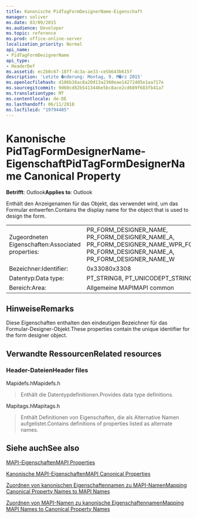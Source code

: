 ```yaml
---
title: Kanonische PidTagFormDesignerName-Eigenschaft
manager: soliver
ms.date: 03/09/2015
ms.audience: Developer
ms.topic: reference
ms.prod: office-online-server
localization_priority: Normal
api_name:
- PidTagFormDesignerName
api_type:
- HeaderDef
ms.assetid: ec2b0c67-18ff-4c3a-ae33-ce5b643b615f
description: 'Letzte �nderung: Montag, 9. M�rz 2015'
ms.openlocfilehash: d106b16ac8a20d13a2360eae14272405e1aa717e
ms.sourcegitcommit: 9d60cd82b5413446e5bc8ace2cd689f683fb41a7
ms.translationtype: MT
ms.contentlocale: de-DE
ms.lasthandoff: 06/11/2018
ms.locfileid: "19794405"
---
```

# <a name="pidtagformdesignername-canonical-property"></a><span data-ttu-id="8cbf1-103">Kanonische PidTagFormDesignerName-Eigenschaft</span><span class="sxs-lookup"><span data-stu-id="8cbf1-103">PidTagFormDesignerName Canonical Property</span></span>

  
  
<span data-ttu-id="8cbf1-104">**Betrifft**: Outlook</span><span class="sxs-lookup"><span data-stu-id="8cbf1-104">**Applies to**: Outlook</span></span> 
  
<span data-ttu-id="8cbf1-105">Enthält den Anzeigenamen für das Objekt, das verwendet wird, um das Formular entwerfen.</span><span class="sxs-lookup"><span data-stu-id="8cbf1-105">Contains the display name for the object that is used to design the form.</span></span> 
  
|||
|:-----|:-----|
|<span data-ttu-id="8cbf1-106">Zugeordneten Eigenschaften:</span><span class="sxs-lookup"><span data-stu-id="8cbf1-106">Associated properties:</span></span>  <br/> |<span data-ttu-id="8cbf1-107">PR_FORM_DESIGNER_NAME, PR_FORM_DESIGNER_NAME_A, PR_FORM_DESIGNER_NAME_W</span><span class="sxs-lookup"><span data-stu-id="8cbf1-107">PR_FORM_DESIGNER_NAME, PR_FORM_DESIGNER_NAME_A, PR_FORM_DESIGNER_NAME_W</span></span>  <br/> |
|<span data-ttu-id="8cbf1-108">Bezeichner:</span><span class="sxs-lookup"><span data-stu-id="8cbf1-108">Identifier:</span></span>  <br/> |<span data-ttu-id="8cbf1-109">0x3308</span><span class="sxs-lookup"><span data-stu-id="8cbf1-109">0x3308</span></span>  <br/> |
|<span data-ttu-id="8cbf1-110">Datentyp:</span><span class="sxs-lookup"><span data-stu-id="8cbf1-110">Data type:</span></span>  <br/> |<span data-ttu-id="8cbf1-111">PT_STRING8, PT_UNICODE</span><span class="sxs-lookup"><span data-stu-id="8cbf1-111">PT_STRING8, PT_UNICODE</span></span>  <br/> |
|<span data-ttu-id="8cbf1-112">Bereich:</span><span class="sxs-lookup"><span data-stu-id="8cbf1-112">Area:</span></span>  <br/> |<span data-ttu-id="8cbf1-113">Allgemeine MAPI</span><span class="sxs-lookup"><span data-stu-id="8cbf1-113">MAPI common</span></span>  <br/> |
   
## <a name="remarks"></a><span data-ttu-id="8cbf1-114">Hinweise</span><span class="sxs-lookup"><span data-stu-id="8cbf1-114">Remarks</span></span>

<span data-ttu-id="8cbf1-115">Diese Eigenschaften enthalten den eindeutigen Bezeichner für das Formular-Designer-Objekt.</span><span class="sxs-lookup"><span data-stu-id="8cbf1-115">These properties contain the unique identifier for the form designer object.</span></span> 
  
## <a name="related-resources"></a><span data-ttu-id="8cbf1-116">Verwandte Ressourcen</span><span class="sxs-lookup"><span data-stu-id="8cbf1-116">Related resources</span></span>

### <a name="header-files"></a><span data-ttu-id="8cbf1-117">Header-Dateien</span><span class="sxs-lookup"><span data-stu-id="8cbf1-117">Header files</span></span>

<span data-ttu-id="8cbf1-118">Mapidefs.h</span><span class="sxs-lookup"><span data-stu-id="8cbf1-118">Mapidefs.h</span></span>
  
> <span data-ttu-id="8cbf1-119">Enthält die Datentypdefinitionen.</span><span class="sxs-lookup"><span data-stu-id="8cbf1-119">Provides data type definitions.</span></span>
    
<span data-ttu-id="8cbf1-120">Mapitags.h</span><span class="sxs-lookup"><span data-stu-id="8cbf1-120">Mapitags.h</span></span>
  
> <span data-ttu-id="8cbf1-121">Enthält Definitionen von Eigenschaften, die als Alternative Namen aufgelistet.</span><span class="sxs-lookup"><span data-stu-id="8cbf1-121">Contains definitions of properties listed as alternate names.</span></span>
    
## <a name="see-also"></a><span data-ttu-id="8cbf1-122">Siehe auch</span><span class="sxs-lookup"><span data-stu-id="8cbf1-122">See also</span></span>



[<span data-ttu-id="8cbf1-123">MAPI-Eigenschaften</span><span class="sxs-lookup"><span data-stu-id="8cbf1-123">MAPI Properties</span></span>](mapi-properties.md)
  
[<span data-ttu-id="8cbf1-124">Kanonische MAPI-Eigenschaften</span><span class="sxs-lookup"><span data-stu-id="8cbf1-124">MAPI Canonical Properties</span></span>](mapi-canonical-properties.md)
  
[<span data-ttu-id="8cbf1-125">Zuordnen von kanonischen Eigenschaftennamen zu MAPI-Namen</span><span class="sxs-lookup"><span data-stu-id="8cbf1-125">Mapping Canonical Property Names to MAPI Names</span></span>](mapping-canonical-property-names-to-mapi-names.md)
  
[<span data-ttu-id="8cbf1-126">Zuordnen von MAPI-Namen zu kanonische Eigenschaftennamen</span><span class="sxs-lookup"><span data-stu-id="8cbf1-126">Mapping MAPI Names to Canonical Property Names</span></span>](mapping-mapi-names-to-canonical-property-names.md)

